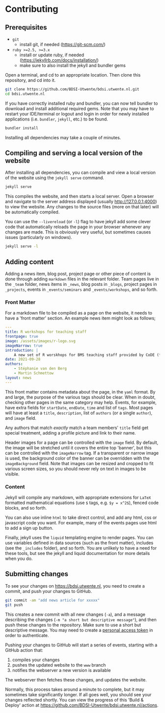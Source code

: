 # Contributing

## Prerequisites

-   `git`
    -   install git, if needed (<https://git-scm.com/>)
-   `ruby >=2.5, >=3.x`
    -   install or update ruby, if needed (<https://jekyllrb.com/docs/installation/>)
    -   make sure to also install the jekyll and bundler gems

Open a terminal, and cd to an appropriate location. Then clone this repository, and cd into it.

```sh
git clone https://github.com/BDSI-Utwente/bdsi.utwente.nl.git
cd bdsi.utwente.nl
```

If you have correctly installed ruby and bundler, you can now tell bundler to download and install additional required gems. Note that you may have to restart your IDE/terminal or logout and login in order for newly installed applications (i.e. `bundler`, `jekyll`, etc.) to be found.

```sh
bundler install
```

Installing all dependencies may take a couple of minutes.

## Compiling and serving a local version of the website

After installing all dependencies, you can compile and view a local version of the website using the `jekyll serve` command.

```sh
jekyll serve
```

This compiles the website, and then starts a local server. Open a browser and navigate to the server address displayed (usually <http://127.0.0.1:4000>) to view the website. Any changes to the source files (more on that later) will be automatically compiled.

You can use the `--livereload` (or `-l`) flag to have jekyll add some clever code that automatically reloads the page in your browser whenever any changes are made. This is obviously very useful, but sometimes causes issues (particularly on windows).

```sh
jekyll serve -l
```

## Adding content

Adding a news item, blog post, project page or other piece of content is done through adding `markdown` files in the relevant folder. Team pages live in the `_team` folder, news items in `_news`, blog posts in `_blogs`, project pages in `_projects`, events in `_events/seminars` and `_events/workshops`, and so forth.

### Front Matter

For a markdown file to be compiled as a page on the website, it needs to have a 'front matter' section. An example news item might look as follows;

```yaml
---
title: R workshops for teaching staff
frontpage: true
image: /assets/images/r-logo.svg
imageNarrow: true
introduction: |
    A new set of R worskhops for BMS teaching staff provided by CoDE (formerly OMD) is now open for registration.
date: 2021-09-28
authors:
    - Stéphanie van den Berg
    - Martin Schmettow
layout: news
---
```

This front matter contains metadata about the page, in the `yaml` format. By and large, the purpose of the various tags should be clear. When in doubt, checking other pages in the same category may help. Events, for example, have extra fields for `startDate`, `endDate`, `time` and list of `tags`. Most pages will have at least a `title`, `description`, list of `authors` (or a single `author`), and `image` field.

Any authors that match _exactly_ match a team members' `title` field get special treatment, adding a profile picture and link to their name.

Header images for a page can be controlled with the `image` field. By default, the image will be stretched until it covers the entire top 'banner', but this can be controlled with the `imageNarrow` tag. If a transparent or narrow image is used, the background color of the banner can be overridden with the `imageBackground` field. Note that images can be resized and cropped to fit various screen sizes, so you should never rely on text in images to be visible.

### Content

Jekyll will compile any markdown, with appropriate extensions for `LaTeX` formatted mathematical equations (use `$` tags, e.g. `$y = x^2$`), fenced code blocks, and so forth.

You can also use inline `html` to take direct control, and add any html, css or javascript code you want. For example, many of the events pages use html to add a sign up button.

Finally, jekyll uses the `liquid` templating engine to render pages. You can use variables defined in data sources (such as the front matter), includes (see the `_includes` folder), and so forth. You are unlikely to have a need for these tools, but see the jekyll and liquid documentation for more details when you do.

## Submitting changes

To see your changes on <https://bdsi.utwente.nl>, you need to create a commit, and push your changes to GitHub.

```sh
git commit -am "add news article for xxxxx"
git push
```

This creates a new commit with all new changes (`-a`), and a message describing the changes (`-m "a short but descriptive message"`), and then push these changes to the repository. Make sure to use a short but descriptive message. You may need to create a [personal access token](https://docs.github.com/en/authentication/keeping-your-account-and-data-secure/creating-a-personal-access-token) in order to authenticate.

Pushing your changes to GitHub will start a series of events, starting with a GitHub action that:

1. compiles your changes
2. pushes the updated website to the `www` branch
3. notifies the webserver a new version is available

The webserver then fetches these changes, and updates the website.

Normally, this process takes around a minute to complete, but it may sometimes take significantly longer. If all goes well, you should see your changes reflected shortly. You can view the progress of this 'Build & Deploy' action at <https://github.com/BDSI-Utwente/bdsi.utwente.nl/actions>.
